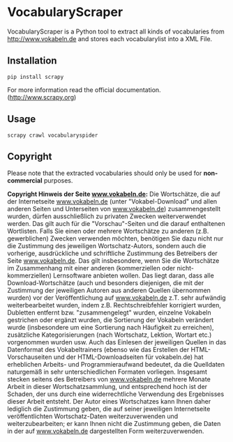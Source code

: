 VocabularyScraper
=================

VocabularyScraper is a Python tool to extract all kinds of vocabularies from http://www.vokabeln.de and stores each
vocabularylist into a XML File.

Installation
------------

```
pip install scrapy
```

For more information read the official documentation. (http://www.scrapy.org)

Usage
-----

```
scrapy crawl vocabularyspider
```

Copyright
---------

Please note that the extracted vocabularies should only be used for **non-commercial** purposes. 

**Copyright Hinweis der Seite www.vokabeln.de:**
Die Wortschätze, die auf der Internetseite www.vokabeln.de (unter "Vokabel-Download" und allen anderen Seiten und Unterseiten von www.vokabeln.de) zusammengestellt wurden, dürfen ausschließlich zu privaten Zwecken weiterverwendet werden. Das gilt auch für die "Vorschau"-Seiten und die darauf enthaltenen Wortlisten.
Falls Sie einen oder mehrere Wortschätze zu anderen (z.B. gewerblichen) Zwecken verwenden möchten, benötigen Sie dazu nicht nur die Zustimmung des jeweiligen Wortschatz-Autors, sondern auch die vorherige, ausdrückliche und schriftliche Zustimmung des Betreibers der Seite www.vokabeln.de. Das gilt insbesondere, wenn Sie die Wortschätze im Zusammenhang mit einer anderen (kommerziellen oder nicht-kommerziellen) Lernsoftware anbieten wollen.
Das liegt daran, dass alle Download-Wortschätze (auch und besonders diejenigen, die mit der Zustimmung der jeweiligen Autoren aus anderen Quellen übernommen wurden) vor der Veröffentlichung auf www.vokabeln.de z.T. sehr aufwändig weiterbearbeitet wurden, indem z.B. Rechtschreibfehler korrigiert wurden, Dubletten entfernt bzw. "zusammengelegt" wurden, einzelne Vokabeln gestrichen oder ergänzt wurden, die Sortierung der Vokabeln verändert wurde (insbesondere um eine Sortierung nach Häufigkeit zu erreichen), zusätzliche Kategorisierungen (nach Wortschatz, Lektion, Wortart etc.) vorgenommen wurden usw.
Auch das Einlesen der jeweiligen Quellen in das Datenformat des Vokabeltrainers (ebenso wie das Erstellen der HTML-Vorschauseiten und der HTML-Downloadseiten für vokabeln.de) hat erheblichen Arbeits- und Programmieraufwand bedeutet, da die Quelldaten naturgemäß in sehr unterschiedlichen Formaten vorliegen. Insgesamt stecken seitens des Betreibers von www.vokabeln.de mehrere Monate Arbeit in dieser Wortschatzsammlung, und entsprechend hoch ist der Schaden, der uns durch eine widerrechtliche Verwendung des Ergebnisses dieser Arbeit entsteht.
Der Autor eines Wortschatzes kann Ihnen daher lediglich die Zustimmung geben, die auf seiner jeweiligen Internetseite veröffentlichten Wortschatz-Daten weiterzuverwenden und weiterzubearbeiten; er kann Ihnen nicht die Zustimmung geben, die Daten in der auf www.vokabeln.de dargestellten Form weiterzuverwenden.


